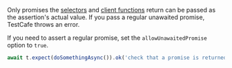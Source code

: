 Only promises the [selectors](/testcafe/documentation/guides/basic-guides/select-page-elements.html#define-assertion-actual-value)
and [client functions](/testcafe/documentation/guides/basic-guides/obtain-client-side-info.html) return can be passed as the assertion's actual value. If you pass a regular unawaited promise, TestCafe throws an error.

If you need to assert a regular promise, set the `allowUnawaitedPromise` option to `true`.

```js
await t.expect(doSomethingAsync()).ok('check that a promise is returned', { allowUnawaitedPromise: true });
```
